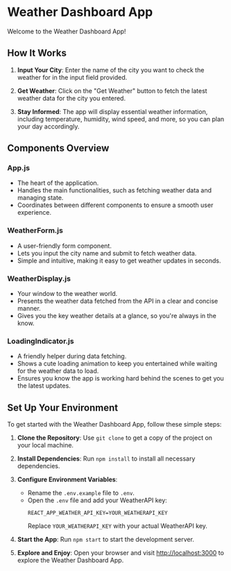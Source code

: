 # Weather Dashboard App

Welcome to the Weather Dashboard App!

## How It Works

1. **Input Your City**: Enter the name of the city you want to check the weather for in the input field provided.
  
2. **Get Weather**: Click on the "Get Weather" button to fetch the latest weather data for the city you entered.

3. **Stay Informed**: The app will display essential weather information, including temperature, humidity, wind speed, and more, so you can plan your day accordingly.

## Components Overview

### App.js
- The heart of the application.
- Handles the main functionalities, such as fetching weather data and managing state.
- Coordinates between different components to ensure a smooth user experience.

### WeatherForm.js
- A user-friendly form component.
- Lets you input the city name and submit to fetch weather data.
- Simple and intuitive, making it easy to get weather updates in seconds.

### WeatherDisplay.js
- Your window to the weather world.
- Presents the weather data fetched from the API in a clear and concise manner.
- Gives you the key weather details at a glance, so you're always in the know.

### LoadingIndicator.js
- A friendly helper during data fetching.
- Shows a cute loading animation to keep you entertained while waiting for the weather data to load.
- Ensures you know the app is working hard behind the scenes to get you the latest updates.

## Set Up Your Environment

To get started with the Weather Dashboard App, follow these simple steps:

1. **Clone the Repository**: Use `git clone` to get a copy of the project on your local machine.

2. **Install Dependencies**: Run `npm install` to install all necessary dependencies.

3. **Configure Environment Variables**:
   - Rename the `.env.example` file to `.env`.
   - Open the `.env` file and add your WeatherAPI key:
     ```
     REACT_APP_WEATHER_API_KEY=YOUR_WEATHERAPI_KEY
     ```
     Replace `YOUR_WEATHERAPI_KEY` with your actual WeatherAPI key.

4. **Start the App**: Run `npm start` to start the development server.

5. **Explore and Enjoy**: Open your browser and visit [http://localhost:3000](http://localhost:3000) to explore the Weather Dashboard App.